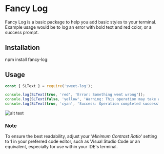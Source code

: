 # Fancy Log
Fancy Log is a basic package to help you add basic styles to your terminal. 
Example usage would be to log an error with bold text and red color, or a success prompt. 

## Installation
npm install fancy-log

## Usage
```javascript
const { SLText } = require('sweet-log');

console.log(SLText(true, 'red', 'Error: Something went wrong'));
console.log(SLText(false, 'yellow', 'Warning: This operation may take a while', 'black'));
console.log(SLText(true, 'cyan', 'Success: Operation completed successfully', 'white'));
```

![alt text](https://github.com/sindre-gangeskar/fancy-log/blob/master/example.jpg?raw=true)

### Note
To ensure the best readability, adjust your *'Minimum Contrast Ratio'* setting to 1 in your preferred code editor, such as Visual Studio Code or an equivalent, especially for use within your IDE's terminal.
